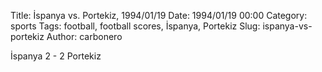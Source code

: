 Title: İspanya vs. Portekiz, 1994/01/19
Date: 1994/01/19 00:00
Category: sports
Tags: football, football scores, İspanya, Portekiz
Slug: ispanya-vs-portekiz
Author: carbonero


İspanya 2 - 2 Portekiz

